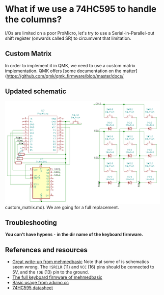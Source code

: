 # What if we use a 74HC595 to handle the columns?

I/Os are limited on a poor ProMicro, let's try to use a Serial-in-Parallel-out shift register (onwards called SR) to circumvent that limitation.

## Custom Matrix
In order to implement it in QMK, we need to use a custom matrix implementation.
QMK offers [some documentation on the matter](https://github.com/qmk/qmk_firmware/blob/master/docs/

## Updated schematic

![schematic](figures/schematics.png)custom_matrix.md). We are going for a full replacement.

## Troubleshooting
**You can't have hypens `-` in the dir name of the keyboard firmware.**


## References and resources
- [Great write-up from mehmedbasic](https://mehmedbasic.dk/post/74hc595-keyboard/)
Note that some of is schematics seem wrong. The `!SRCLR` (11) and `VCC` (16)  pins should be connected to 5V, and the `!OE` (13) pin to the ground.
- [The full keyboard firmware of mehmedbasic](https://github.com/ripdajacker/qmk_firmware/tree/yogaext/keyboards/ripdajacker/yogaext)
- [Basic usage from aduino.cc](https://www.arduino.cc/en/Tutorial/Foundations/ShiftOut)
- [74HC595 datasheet](https://www.ti.com/lit/ds/scls041i/scls041i.pdf?ts=1613947557756&ref_url=https%253A%252F%252Fwww.google.com%252F)